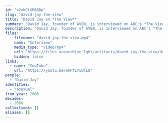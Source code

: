 ```yaml
---
id: "x2obCtXM38Dp"
slug: "david-jay-the-view"
title: "David Jay on *The View*"
summary: "David Jay, founder of AVEN, is interviewed on ABC's *The View*"
description: "David Jay, founder of AVEN, is interviewed on ABC's *The View* (CW: acephobia, invasive questions toward asexual people)"
files:
  - filename: "david-jay-the-view.mp4"
    name: "Interview"
    media_type: "video/mp4"
    url: "https://files.acearchive.lgbt/artifacts/david-jay-the-view/david-jay-the-view.mp4"
    hidden: false
links:
  - name: "YouTube"
    url: "https://youtu.be/6kPfLYuQlL8"
people:
  - "David Jay"
identities:
  - "asexual"
from_year: 2006
decades:
  - 2000
collections: []
aliases: []
---
```

